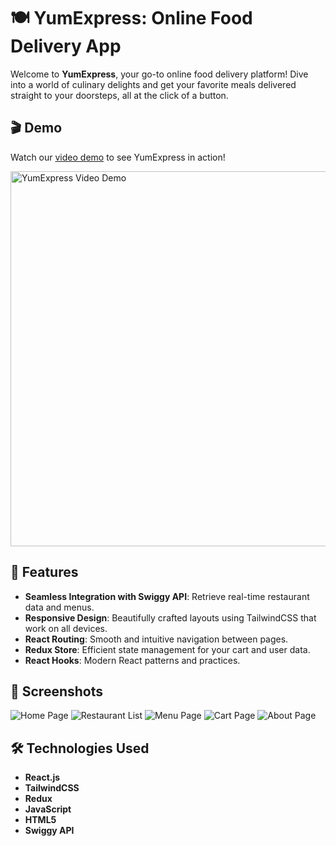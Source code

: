 # 🍽️ YumExpress: Online Food Delivery App

Welcome to **YumExpress**, your go-to online food delivery platform! Dive into a world of culinary delights and get your favorite meals delivered straight to your doorsteps, all at the click of a button.

## 🎬 Demo

Watch our [video demo](#) to see YumExpress in action!

<a href="https://www.youtube.com/watch?v=1Q-z4rj4MMU&list=PL77ysEgLe1bXbJrqBnI79ZMTVUdtUcx8F">
  <img src="https://img.youtube.com/vi/1Q-z4rj4MMU/0.jpg" alt="YumExpress Video Demo" width="600">
</a>

## 🚀 Features

- **Seamless Integration with Swiggy API**: Retrieve real-time restaurant data and menus.
- **Responsive Design**: Beautifully crafted layouts using TailwindCSS that work on all devices.
- **React Routing**: Smooth and intuitive navigation between pages.
- **Redux Store**: Efficient state management for your cart and user data.
- **React Hooks**: Modern React patterns and practices.

## 📸 Screenshots
![Home Page](https://github.com/Its-Anth0ny/YumXpress/assets/81018055/8c9fa831-3b5a-4916-ac92-c0c822b63679)
![Restaurant List](https://github.com/Its-Anth0ny/YumXpress/assets/81018055/f94561bc-88ab-4409-944d-346d2398da51)
![Menu Page](https://github.com/Its-Anth0ny/YumXpress/assets/81018055/ef727398-6b7f-470f-bc53-c28b38cad6fa)
![Cart Page](https://github.com/Its-Anth0ny/YumXpress/assets/81018055/ee76ca15-9806-4d78-907b-ff0f3c8bef20)
![About Page](https://github.com/Its-Anth0ny/YumXpress/assets/81018055/d8422782-2b33-4f03-af39-989d3e0db17f)

## 🛠️ Technologies Used

- **React.js**
- **TailwindCSS**
- **Redux**
- **JavaScript**
- **HTML5**
- **Swiggy API**
